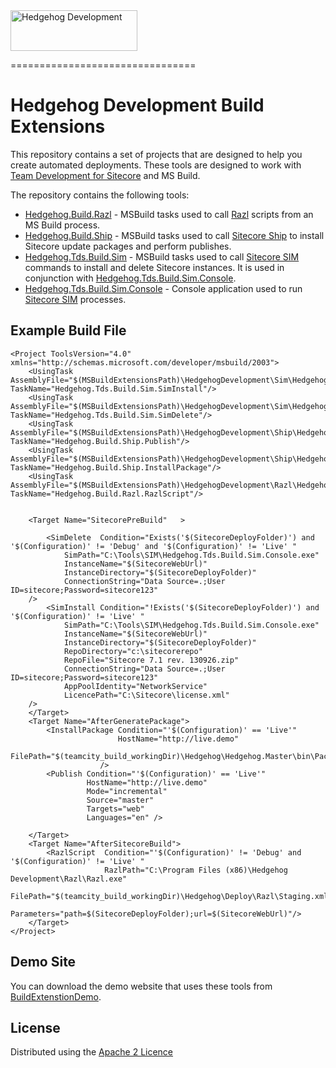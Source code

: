<img src="http://www.hhogdev.com/Images/newsletter/logo_hedgehog.jpg" alt="Hedgehog Development" width="203" height="65" border="0">

================================

# Hedgehog Development Build Extensions #

This repository contains a set of projects that are designed to help you create automated deployments. These tools are designed to work with [Team Development for Sitecore](http://www.hhogdev.com/products/team-development-for-sitecore/overview.aspx) and MS Build.

The repository contains the following tools:

* [Hedgehog.Build.Razl](https://github.com/HedgehogDevelopment/BuildExtensions/tree/master/Hedgehog.Build.Razl) - MSBuild tasks used to call [Razl](http://www.razl.net) scripts from an MS Build process.
* [Hedgehog.Build.Ship](https://github.com/HedgehogDevelopment/BuildExtensions/tree/master/Hedgehog.Build.Ship) - MSBuild tasks used to call [Sitecore Ship](https://github.com/kevinobee/Sitecore.Ship) to install Sitecore update packages and perform publishes.
* [Hedgehog.Tds.Build.Sim](https://github.com/HedgehogDevelopment/BuildExtensions/tree/master/Hedgehog.Tds.Build.Sim) - MSBuild tasks used to call [Sitecore SIM](https://marketplace.sitecore.net/en/Modules/Sitecore_Instance_Manager.aspx) commands to install and delete Sitecore instances. It is used in conjunction with [Hedgehog.Tds.Build.Sim.Console](/Todo).
* [Hedgehog.Tds.Build.Sim.Console](https://github.com/HedgehogDevelopment/BuildExtensions/tree/master/Hedgehog.Tds.Build.Sim.Console) - Console application used to run [Sitecore SIM](https://marketplace.sitecore.net/en/Modules/Sitecore_Instance_Manager.aspx) processes.


## Example Build File ##

	<Project ToolsVersion="4.0" xmlns="http://schemas.microsoft.com/developer/msbuild/2003">
		<UsingTask AssemblyFile="$(MSBuildExtensionsPath)\HedgehogDevelopment\Sim\Hedgehog.Tds.Build.Sim.dll" TaskName="Hedgehog.Tds.Build.Sim.SimInstall"/>
		<UsingTask AssemblyFile="$(MSBuildExtensionsPath)\HedgehogDevelopment\Sim\Hedgehog.Tds.Build.Sim.dll" TaskName="Hedgehog.Tds.Build.Sim.SimDelete"/>
		<UsingTask AssemblyFile="$(MSBuildExtensionsPath)\HedgehogDevelopment\Ship\Hedgehog.Build.Ship.dll" TaskName="Hedgehog.Build.Ship.Publish"/>
		<UsingTask AssemblyFile="$(MSBuildExtensionsPath)\HedgehogDevelopment\Ship\Hedgehog.Build.Ship.dll" TaskName="Hedgehog.Build.Ship.InstallPackage"/>
		<UsingTask AssemblyFile="$(MSBuildExtensionsPath)\HedgehogDevelopment\Razl\Hedgehog.Build.Razl.dll" TaskName="Hedgehog.Build.Razl.RazlScript"/>


		<Target Name="SitecorePreBuild"   >

			<SimDelete  Condition="Exists('$(SitecoreDeployFolder)') and '$(Configuration)' != 'Debug' and '$(Configuration)' != 'Live' "
				SimPath="C:\Tools\SIM\Hedgehog.Tds.Build.Sim.Console.exe"
				InstanceName="$(SitecoreWebUrl)"
				InstanceDirectory="$(SitecoreDeployFolder)"
				ConnectionString="Data Source=.;User ID=sitecore;Password=sitecore123"
		/>
			<SimInstall Condition="!Exists('$(SitecoreDeployFolder)') and '$(Configuration)' != 'Live' "
				SimPath="C:\Tools\SIM\Hedgehog.Tds.Build.Sim.Console.exe"
				InstanceName="$(SitecoreWebUrl)"
				InstanceDirectory="$(SitecoreDeployFolder)"
				RepoDirectory="c:\sitecorerepo"
				RepoFile="Sitecore 7.1 rev. 130926.zip"
				ConnectionString="Data Source=.;User ID=sitecore;Password=sitecore123"
				AppPoolIdentity="NetworkService"
				LicencePath="C:\Sitecore\license.xml"
		/>
		</Target>
		<Target Name="AfterGeneratePackage">
			<InstallPackage Condition="'$(Configuration)' == 'Live'"
							HostName="http://live.demo"
							FilePath="$(teamcity_build_workingDir)\Hedgehog\Hedgehog.Master\bin\Package_Live\Hedgehog.Master.update"
						/>
			<Publish Condition="'$(Configuration)' == 'Live'"
					 HostName="http://live.demo"
					 Mode="incremental"
					 Source="master"
					 Targets="web"
					 Languages="en" />

		</Target>
		<Target Name="AfterSitecoreBuild">
			<RazlScript  Condition="'$(Configuration)' != 'Debug' and '$(Configuration)' != 'Live' "
						 RazlPath="C:\Program Files (x86)\Hedgehog Development\Razl\Razl.exe"
						 FilePath="$(teamcity_build_workingDir)\Hedgehog\Deploy\Razl\Staging.xml"
						 Parameters="path=$(SitecoreDeployFolder);url=$(SitecoreWebUrl)"/>
		</Target>
	</Project>

## Demo Site ##

You can download the demo website that uses these tools from [BuildExtenstionDemo](https://github.com/HedgehogDevelopment/BuildExtensionsDemo).

## License ##

Distributed using the [Apache 2 Licence](https://github.com/HedgehogDevelopment/BuildExtensions/blob/master/Licence.txt)



